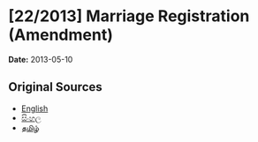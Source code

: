 # [22/2013] Marriage Registration (Amendment)

**Date:** 2013-05-10

## Original Sources

- [English](https://documents.gov.lk/view/acts/2013/5/22-2013_E.pdf)
- [සිංහල](https://documents.gov.lk/view/acts/2013/5/22-2013_S.pdf)
- [தமிழ்](https://documents.gov.lk/view/acts/2013/5/22-2013_T.pdf)
